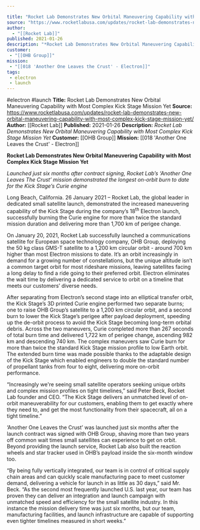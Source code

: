 ```yaml
---

title: "Rocket Lab Demonstrates New Orbital Maneuvering Capability with Most Complex Kick Stage Mission Yet "
source: "https://www.rocketlabusa.com/updates/rocket-lab-demonstrates-new-orbital-maneuvering-capability-with-most-complex-kick-stage-mission-yet/"
author:
  - "[[Rocket Lab]]"
published: 2021-01-26
description: "*Rocket Lab Demonstrates New Orbital Maneuvering Capability with Most Complex Kick Stage Mission Yet*"
customer:
 - "[[OHB Group]]"
mission:
 - "[[018 'Another One Leaves the Crust' - Electron]]"
tags:
 - electron
 - launch
---
```


#electron #launch
**Title:** Rocket Lab Demonstrates New Orbital Maneuvering Capability with Most Complex Kick Stage Mission Yet 
**Source:** https://www.rocketlabusa.com/updates/rocket-lab-demonstrates-new-orbital-maneuvering-capability-with-most-complex-kick-stage-mission-yet/
**Author:** [[Rocket Lab]]
**Published:** 2021-01-26
**Description:** *Rocket Lab Demonstrates New Orbital Maneuvering Capability with Most Complex Kick Stage Mission Yet*
**Customer:** [[OHB Group]]
**Mission:** [[018 'Another One Leaves the Crust' - Electron]]

**Rocket Lab Demonstrates New Orbital Maneuvering Capability with Most Complex Kick Stage Mission Yet**

*Launched just six months after contract signing, Rocket Lab’s ‘Another One Leaves The Crust’ mission demonstrated the longest on-orbit burn to date for the Kick Stage’s Curie engine* 

Long Beach, California. 26 January 2021 – Rocket Lab, the global leader in dedicated small satellite launch, demonstrated the increased maneuvering capability of the Kick Stage during the company’s 18<sup>th</sup> Electron launch, successfully burning the Curie engine for more than twice the standard mission duration and delivering more than 1,700 km of perigee change.

On January 20, 2021, Rocket Lab successfully launched a communications satellite for European space technology company, OHB Group, deploying the 50 kg class GMS-T satellite to a 1,200 km circular orbit - around 700 km higher than most Electron missions to date. It’s an orbit increasingly in demand for a growing number of constellations, but the unique altitude isn’t a common target orbit for most rideshare missions, leaving satellites facing a long delay to find a ride going to their preferred orbit. Electron eliminates the wait time by delivering a dedicated service to orbit on a timeline that meets our customers’ diverse needs.

After separating from Electron’s second stage into an elliptical transfer orbit, the Kick Stage’s 3D printed Curie engine performed two separate burns; one to raise OHB Group’s satellite to a 1,200 km circular orbit, and a second burn to lower the Kick Stage’s perigee after payload deployment, speeding up the de-orbit process to avoid the Kick Stage becoming long-term orbital debris. Across the two maneuvers, Curie completed more than 267 seconds of total burn time and delivered 1,722 km of perigee change, ascending 982 km and descending 740 km. The complex maneuvers saw Curie burn for more than twice the standard Kick Stage mission profile to low Earth orbit. The extended burn time was made possible thanks to the adaptable design of the Kick Stage which enabled engineers to double the standard number of propellant tanks from four to eight, delivering more on-orbit performance. 

“Increasingly we're seeing small satellite operators seeking unique orbits and complex mission profiles on tight timelines,” said Peter Beck, Rocket Lab founder and CEO. “The Kick Stage delivers an unmatched level of on-orbit maneuverability for our customers, enabling them to get exactly where they need to, and get the most functionality from their spacecraft, all on a tight timeline.”

‘Another One Leaves the Crust’ was launched just six months after the launch contract was signed with OHB Group, shaving more than two years off common wait times small satellites can experience to get on orbit. Beyond providing the launch service, Rocket Lab also built the reaction wheels and star tracker used in OHB’s payload inside the six-month window too.

“By being fully vertically integrated, our team is in control of critical supply chain areas and can quickly scale manufacturing pace to meet customer demand, delivering a vehicle for launch in as little as 30 days,” said Mr. Beck. “As the second most frequently launched U.S. last year, our team has proven they can deliver an integration and launch campaign with unmatched speed and efficiency for the small satellite industry. In this instance the mission delivery time was just six months, but our team, manufacturing facilities, and launch infrastructure are capable of supporting even tighter timelines measured in short weeks.”